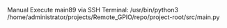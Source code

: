 Manual Execute main89 via SSH Terminal:
/usr/bin/python3 /home/administrator/projects/Remote_GPIO/repo/project-root/src/main.py 